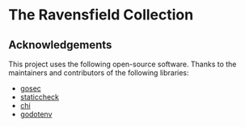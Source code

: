 # The Ravensfield Collection

## Acknowledgements

This project uses the following open-source software. Thanks to the maintainers and contributors of the following libraries:

- [gosec](https://github.com/securego/gosec)
- [staticcheck](https://github.com/dominikh/go-tools)
- [chi](https://github.com/go-chi/chi)
- [godotenv](https://github.com/joho/godotenv)
